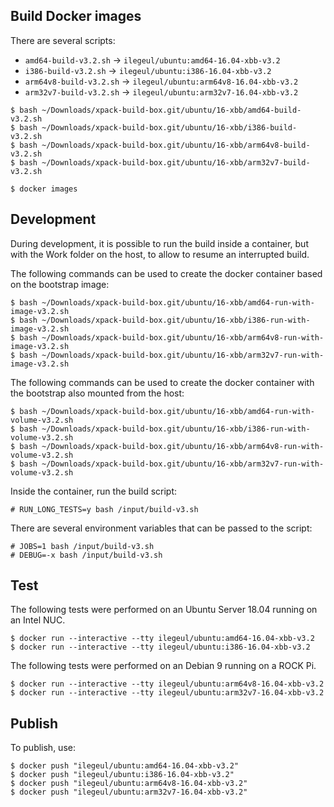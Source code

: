 
## Build Docker images

There are several scripts:

- `amd64-build-v3.2.sh` -> `ilegeul/ubuntu:amd64-16.04-xbb-v3.2`
- `i386-build-v3.2.sh` -> `ilegeul/ubuntu:i386-16.04-xbb-v3.2`
- `arm64v8-build-v3.2.sh` -> `ilegeul/ubuntu:arm64v8-16.04-xbb-v3.2`
- `arm32v7-build-v3.2.sh` -> `ilegeul/ubuntu:arm32v7-16.04-xbb-v3.2`

```console
$ bash ~/Downloads/xpack-build-box.git/ubuntu/16-xbb/amd64-build-v3.2.sh
$ bash ~/Downloads/xpack-build-box.git/ubuntu/16-xbb/i386-build-v3.2.sh
$ bash ~/Downloads/xpack-build-box.git/ubuntu/16-xbb/arm64v8-build-v3.2.sh
$ bash ~/Downloads/xpack-build-box.git/ubuntu/16-xbb/arm32v7-build-v3.2.sh

$ docker images
```

## Development

During development, it is possible to run the build inside a container,
but with the Work folder on the host, to allow to resume an interrupted
build.

The following commands can be used to create the docker container
based on the bootstrap image:

```console
$ bash ~/Downloads/xpack-build-box.git/ubuntu/16-xbb/amd64-run-with-image-v3.2.sh
$ bash ~/Downloads/xpack-build-box.git/ubuntu/16-xbb/i386-run-with-image-v3.2.sh
$ bash ~/Downloads/xpack-build-box.git/ubuntu/16-xbb/arm64v8-run-with-image-v3.2.sh
$ bash ~/Downloads/xpack-build-box.git/ubuntu/16-xbb/arm32v7-run-with-image-v3.2.sh
```

The following commands can be used to create the docker container
with the bootstrap also mounted from the host:

```console
$ bash ~/Downloads/xpack-build-box.git/ubuntu/16-xbb/amd64-run-with-volume-v3.2.sh
$ bash ~/Downloads/xpack-build-box.git/ubuntu/16-xbb/i386-run-with-volume-v3.2.sh
$ bash ~/Downloads/xpack-build-box.git/ubuntu/16-xbb/arm64v8-run-with-volume-v3.2.sh
$ bash ~/Downloads/xpack-build-box.git/ubuntu/16-xbb/arm32v7-run-with-volume-v3.2.sh
```

Inside the container, run the build script:

```console
# RUN_LONG_TESTS=y bash /input/build-v3.sh
```

There are several environment variables that can be passed to the script:

```console
# JOBS=1 bash /input/build-v3.sh
# DEBUG=-x bash /input/build-v3.sh
```

## Test

The following tests were performed on an Ubuntu Server
18.04 running on an Intel NUC.

```console
$ docker run --interactive --tty ilegeul/ubuntu:amd64-16.04-xbb-v3.2
$ docker run --interactive --tty ilegeul/ubuntu:i386-16.04-xbb-v3.2
```

The following tests were performed on an Debian 9
running on a ROCK Pi.

```console
$ docker run --interactive --tty ilegeul/ubuntu:arm64v8-16.04-xbb-v3.2
$ docker run --interactive --tty ilegeul/ubuntu:arm32v7-16.04-xbb-v3.2
```

## Publish

To publish, use:

```console
$ docker push "ilegeul/ubuntu:amd64-16.04-xbb-v3.2"
$ docker push "ilegeul/ubuntu:i386-16.04-xbb-v3.2"
$ docker push "ilegeul/ubuntu:arm64v8-16.04-xbb-v3.2"
$ docker push "ilegeul/ubuntu:arm32v7-16.04-xbb-v3.2"
```
